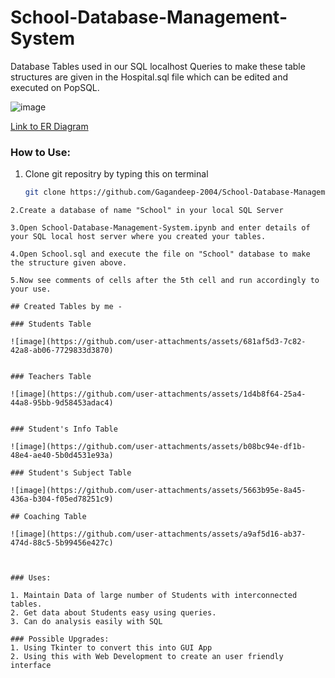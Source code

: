 # School-Database-Management-System
Database Tables used in our SQL localhost
Queries to make these table structures are given in the Hospital.sql file which can be edited and executed on PopSQL.

![image](https://github.com/user-attachments/assets/874bd37a-d36c-4bc9-a889-9e79f25cd9a4)

[Link to ER Diagram]([https://drawsql.app/teams/school-database-management-system/diagrams/school-database-management-system-2])

### How to Use:
1. Clone git repositry by typing this on terminal
   ```bash
   git clone https://github.com/Gagandeep-2004/School-Database-Management-System
  ```
2.Create a database of name "School" in your local SQL Server

3.Open School-Database-Management-System.ipynb and enter details of your SQL local host server where you created your tables.

4.Open School.sql and execute the file on "School" database to make the structure given above.

5.Now see comments of cells after the 5th cell and run accordingly to your use.

## Created Tables by me - 

### Students Table

![image](https://github.com/user-attachments/assets/681af5d3-7c82-42a8-ab06-7729833d3870)


### Teachers Table

![image](https://github.com/user-attachments/assets/1d4b8f64-25a4-44a8-95bb-9d58453adac4)


### Student's Info Table

![image](https://github.com/user-attachments/assets/b08bc94e-df1b-48e4-ae40-5b0d4531e93a)

### Student's Subject Table

![image](https://github.com/user-attachments/assets/5663b95e-8a45-436a-b304-f05ed78251c9)

## Coaching Table

![image](https://github.com/user-attachments/assets/a9af5d16-ab37-474d-88c5-5b99456e427c)



### Uses:

1. Maintain Data of large number of Students with interconnected tables.
2. Get data about Students easy using queries.
3. Can do analysis easily with SQL

### Possible Upgrades:
1. Using Tkinter to convert this into GUI App
2. Using this with Web Development to create an user friendly interface 
